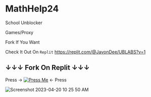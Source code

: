 # MathHelp24
School Unblocker

Games/Proxy

Fork If You Want

Check It Out On `Replit` https://replit.com/@JavonDee/UBLABS?v=1

## ↓↓↓ Fork On Replit ↓↓↓

Press → [![Press Me](https://replit.com/badge/github/JavonDee/MathHelp24)](https://replit.com/new/github/JavonDee/MathHelp24) ← Press

![Screenshot 2023-04-20 10 25 50 AM](https://user-images.githubusercontent.com/97114788/233401039-0400a98c-8b59-4578-8ade-3b2d86584a91.png)
